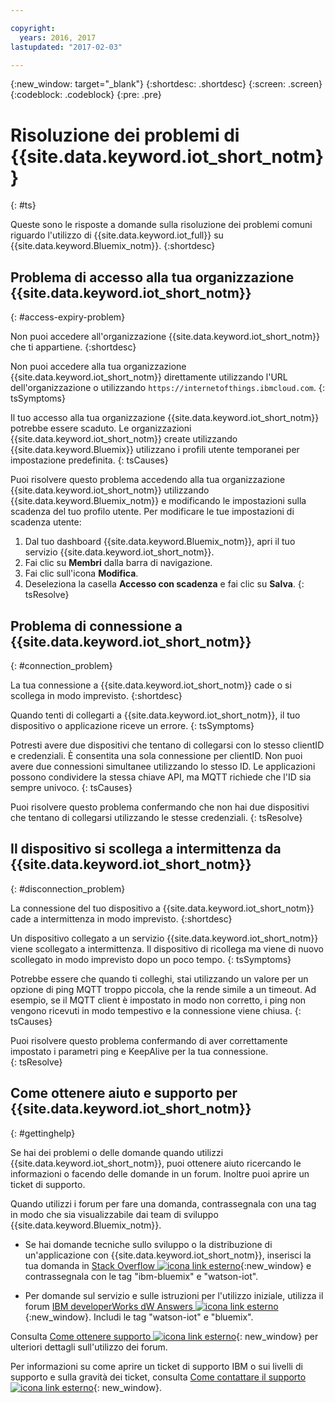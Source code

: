 ```yaml
---

copyright:
  years: 2016, 2017
lastupdated: "2017-02-03"

---
```


{:new_window: target="\_blank"}
{:shortdesc: .shortdesc}
{:screen: .screen}
{:codeblock: .codeblock}
{:pre: .pre}

# Risoluzione dei problemi di {{site.data.keyword.iot_short_notm}}
{: #ts}

Queste sono le risposte a domande sulla risoluzione dei problemi comuni riguardo l'utilizzo di {{site.data.keyword.iot_full}} su {{site.data.keyword.Bluemix_notm}}.
{:shortdesc}

## Problema di accesso alla tua organizzazione {{site.data.keyword.iot_short_notm}}
{: #access-expiry-problem}

Non puoi accedere all'organizzazione {{site.data.keyword.iot_short_notm}} che ti appartiene.
{:shortdesc}

Non puoi accedere alla tua organizzazione {{site.data.keyword.iot_short_notm}} direttamente utilizzando l'URL dell'organizzazione o utilizzando `https://internetofthings.ibmcloud.com`.
{: tsSymptoms}

Il tuo accesso alla tua organizzazione {{site.data.keyword.iot_short_notm}} potrebbe essere scaduto. Le organizzazioni {{site.data.keyword.iot_short_notm}} create utilizzando {{site.data.keyword.Bluemix}} utilizzano i profili utente temporanei per impostazione predefinita.
{: tsCauses}

Puoi risolvere questo problema accedendo alla tua organizzazione {{site.data.keyword.iot_short_notm}} utilizzando {{site.data.keyword.Bluemix_notm}} e modificando le impostazioni sulla scadenza del tuo profilo utente. Per modificare le tue impostazioni di scadenza utente:

1. Dal tuo dashboard {{site.data.keyword.Bluemix_notm}}, apri il tuo servizio {{site.data.keyword.iot_short_notm}}.
2. Fai clic su **Membri** dalla barra di navigazione.
3. Fai clic sull'icona **Modifica**.
4. Deseleziona la casella **Accesso con scadenza** e fai clic su **Salva**.
{: tsResolve}

## Problema di connessione a {{site.data.keyword.iot_short_notm}}
{: #connection_problem}

La tua connessione a {{site.data.keyword.iot_short_notm}} cade o si scollega in modo imprevisto.
{:shortdesc}

Quando tenti di collegarti a {{site.data.keyword.iot_short_notm}}, il tuo dispositivo o applicazione riceve un errore.
{: tsSymptoms}

Potresti avere due dispositivi che tentano di collegarsi con lo stesso clientID e credenziali. È consentita una sola connessione per clientID. Non puoi avere due connessioni simultanee utilizzando lo stesso ID. Le applicazioni possono condividere la stessa chiave API, ma MQTT richiede che l'ID sia sempre univoco.
{: tsCauses}

Puoi risolvere questo problema confermando che non hai due dispositivi che tentano di collegarsi utilizzando le stesse credenziali.
{: tsResolve}

## Il dispositivo si scollega a intermittenza da {{site.data.keyword.iot_short_notm}}
{: #disconnection_problem}

La connessione del tuo dispositivo a {{site.data.keyword.iot_short_notm}} cade a intermittenza in modo imprevisto.
{:shortdesc}

Un dispositivo collegato a un servizio {{site.data.keyword.iot_short_notm}} viene scollegato a intermittenza. Il dispositivo di ricollega ma viene di nuovo scollegato in modo imprevisto dopo un poco tempo.
{: tsSymptoms}

Potrebbe essere che quando ti colleghi, stai utilizzando un valore per un opzione di ping MQTT troppo piccola, che la rende simile a un timeout. Ad esempio, se il MQTT client è impostato in modo non corretto, i ping non vengono ricevuti in modo tempestivo e la connessione viene chiusa.
{: tsCauses}

Puoi risolvere questo problema confermando di aver correttamente impostato i parametri ping e KeepAlive per la tua connessione.   
{: tsResolve}


## Come ottenere aiuto e supporto per {{site.data.keyword.iot_short_notm}}
{: #gettinghelp}

Se hai dei problemi o delle domande quando utilizzi {{site.data.keyword.iot_short_notm}}, puoi ottenere aiuto ricercando le informazioni o facendo delle domande in un forum. Inoltre puoi aprire un ticket di supporto.

Quando utilizzi i forum per fare una domanda, contrassegnala con una tag in modo che sia visualizzabile dai team di sviluppo {{site.data.keyword.Bluemix_notm}}.

* Se hai domande tecniche sullo sviluppo o la distribuzione di un'applicazione con {{site.data.keyword.iot_short_notm}}, inserisci la tua domanda in [Stack Overflow ![icona link esterno](../../icons/launch-glyph.svg)](http://stackoverflow.com/search?q=watson-iot+ibm-bluemix){:new_window} e contrassegnala con le tag "ibm-bluemix" e "watson-iot".
<!--Insert the appropriate dW Answers tag for your service for <service_keyword> in URL below:  -->
* Per domande sul servizio e sulle istruzioni per l'utilizzo iniziale, utilizza il forum [IBM developerWorks dW Answers ![icona link esterno](../../icons/launch-glyph.svg)](https://developer.ibm.com/answers/topics/watson-iot/?smartspace=bluemix){:new_window}. Includi le tag  "watson-iot" e "bluemix".

Consulta [Come ottenere supporto ![icona link esterno](../../icons/launch-glyph.svg)](https://www.{DomainName}/docs/support/index.html#getting-help){: new_window} per ulteriori dettagli sull'utilizzo dei forum.

Per informazioni su come aprire un ticket di supporto IBM o sui livelli di supporto e sulla gravità dei ticket, consulta [Come contattare il supporto ![icona link esterno](../../icons/launch-glyph.svg)](https://www.{DomainName}/docs/support/index.html#contacting-support){: new_window}.
